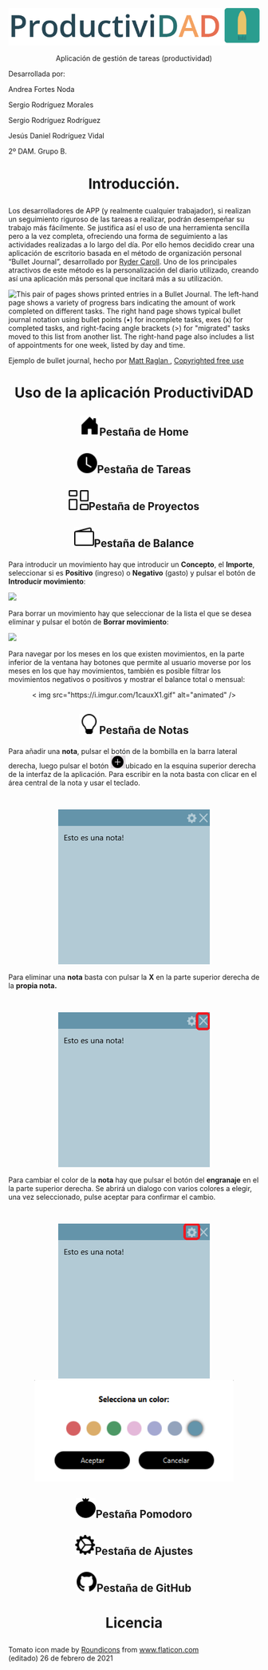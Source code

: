 ![](/github_images/header.png)

<p align="center">Aplicación de gestión de tareas (productividad)</p>

Desarrollada por:

Andrea Fortes Noda

Sergio Rodríguez Morales

Sergio Rodríguez Rodríguez

Jesús Daniel Rodríguez Vidal

2º DAM. Grupo B.

# <p align="center">Introducción.</p>



Los desarrolladores de APP (y realmente cualquier trabajador), si realizan un seguimiento riguroso de las tareas a realizar, podrán desempeñar su trabajo más fácilmente. Se justifica así el uso de una herramienta sencilla pero a la vez completa, ofreciendo una forma de seguimiento a las actividades realizadas a lo largo del día. Por ello hemos decidido crear una aplicación de escritorio basada en el método de organización personal “Bullet Journal”, desarrollado por [Ryder Caroll](https://bulletjournal.com/). Uno de los principales atractivos de este método es la personalización del diario utilizado, creando así una aplicación más personal que incitará más a su utilización.

 ![This pair of pages shows printed entries in a Bullet Journal. The left-hand page shows a variety of progress bars indicating the amount of work completed on different tasks. The right hand page shows typical bullet journal notation using bullet points (•) for incomplete tasks, exes (x) for completed tasks, and right-facing angle brackets (>) for "migrated" tasks moved to this list from another list. The right-hand page also includes a list of appointments for one week, listed by day and time.](https://lh4.googleusercontent.com/72mGT4AtYNRQQB_fEKrVV6d8F9mDKp0B8QS1zqd1fyLqflmdi3n_ilENf8HRxxjRnzkfwXhj7JEe3v1zhkpd10eiWa0WxI8dM2u789jLc64sK9OJEDBDs7fiO4UTYSKpu84zRn3r)

Ejemplo de bullet journal, hecho por [Matt Raglan ](https://unsplash.com/photos/8OVDzMGB_kw), [Copyrighted free use](https://unsplash.com/license)

# <p align="center">Uso de la aplicación ProductiviDAD</p>

## <p align="center"><img src="/github_images/house-door-fill.svg " width="40" />Pestaña de Home</p> 









## <p align="center"><img src="/github_images/clock-fill.svg " width="40" />Pestaña de Tareas </p>

## <p align="center"><img src="/github_images/columns-gap.svg " width="40" />Pestaña de Proyectos</p> 

## <p align="center"><img src="/github_images/wallet2.svg " width="40" />Pestaña de Balance</p> 

Para introducir un movimiento hay que introducir un **Concepto**, el **Importe**, seleccionar si es **Positivo** (ingreso) o **Negativo** (gasto) y pulsar el botón de **Introducir movimiento**:



![](https://i.imgur.com/WzD3D8s.gif)



Para borrar un movimiento hay que seleccionar de la lista el que se desea eliminar y pulsar el botón de **Borrar movimiento**:



![](https://i.imgur.com/JMCqL04.gif)



Para navegar por los meses en los que existen movimientos, en la parte inferior de la ventana hay botones que permite al usuario moverse por los meses en los que hay movimientos, también es posible filtrar los movimientos negativos o positivos y mostrar el balance total o mensual:



<p align="center">< img src="https://i.imgur.com/1cauxX1.gif" alt="animated" /></p>

## <p align="center"><img src="/github_images/lightbulb.svg " width="40"/>Pestaña de Notas</p>

Para añadir una **nota**, pulsar el botón de la bombilla en la barra lateral derecha, luego pulsar el botón <img src="/github_images/button.png " width="30" />ubicado en la esquina superior derecha de la interfaz de la aplicación. Para escribir en la nota basta con clicar en el área central de la nota y usar el teclado.

​	<p align="center"><img src="/github_images/nota.png " width="" /></p>

Para eliminar una **nota** basta con pulsar la **X** en la parte superior derecha de la **propia nota.**

​	<p align="center"><img src="/github_images/notadelete.png " width="" /></p>

Para cambiar el color de la **nota** hay que pulsar el botón del **engranaje** en el la parte superior derecha. Se abrirá un dialogo con varios colores a elegir, una vez seleccionado, pulse aceptar para confirmar el cambio.

​	<p align="center"><img src="/github_images/notecolor.png " width="" /><img src="/github_images/colorchooser.png " width="400" /></p>



## <p align="center"><img src="/github_images/tomato.svg"  width="40"/>Pestaña Pomodoro</p> 

## <p align="center"><img src="/github_images/gear-wide-connected.svg " width="40" />Pestaña de Ajustes</p>

## <p align="center"><img src="/github_images/github.svg " width="40" />Pestaña de GitHub</p>



# <p align="center">Licencia</p> 



<div>Tomato icon made by <a href="https://www.flaticon.com/authors/roundicons" title="Roundicons">Roundicons</a> from <a href="https://www.flaticon.com/" title="Flaticon">www.flaticon.com</a></div>(editado)
26 de febrero de 2021
